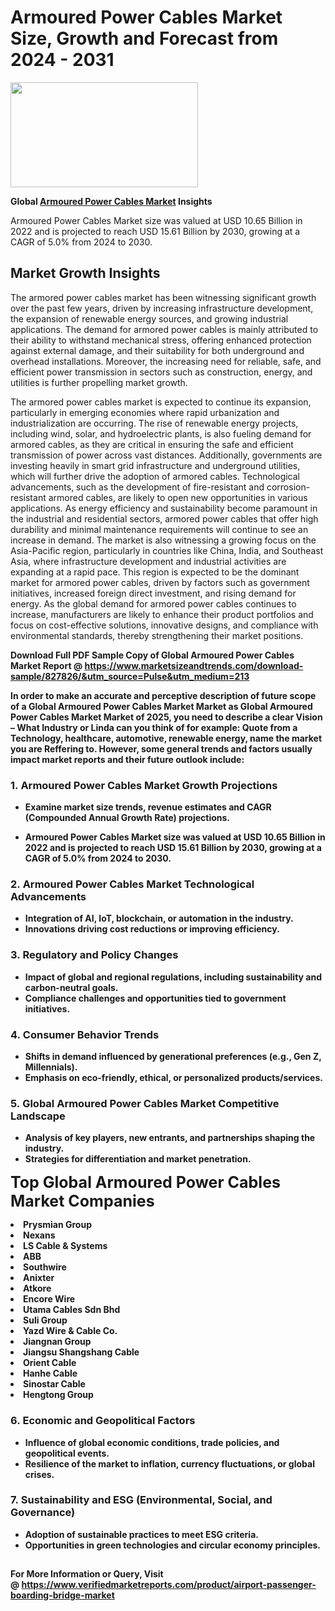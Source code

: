 <H1>Armoured Power Cables Market Size, Growth and Forecast from 2024 - 2031</H1><img class="aligncenter size-medium wp-image-584254" src="https://thirdeyenews.in/wp-content/uploads/2024/09/Global-Market-Research-300x168.jpeg" alt="" width="300" height="168" /><p><strong>Global&nbsp;<a href="https://www.marketsizeandtrends.com/download-sample/827826/&amp;utm_source=Pulse&amp;utm_medium=213">Armoured Power Cables Market</a> Insights</strong></p><p>Armoured Power Cables Market size was valued at USD 10.65 Billion in 2022 and is projected to reach USD 15.61 Billion by 2030, growing at a CAGR of 5.0% from 2024 to 2030.</p><p><h2>Market Growth Insights</h2> <p>The armored power cables market has been witnessing significant growth over the past few years, driven by increasing infrastructure development, the expansion of renewable energy sources, and growing industrial applications. The demand for armored power cables is mainly attributed to their ability to withstand mechanical stress, offering enhanced protection against external damage, and their suitability for both underground and overhead installations. Moreover, the increasing need for reliable, safe, and efficient power transmission in sectors such as construction, energy, and utilities is further propelling market growth.</p> <p><strong></strong></p> <p>The armored power cables market is expected to continue its expansion, particularly in emerging economies where rapid urbanization and industrialization are occurring. The rise of renewable energy projects, including wind, solar, and hydroelectric plants, is also fueling demand for armored cables, as they are critical in ensuring the safe and efficient transmission of power across vast distances. Additionally, governments are investing heavily in smart grid infrastructure and underground utilities, which will further drive the adoption of armored cables. Technological advancements, such as the development of fire-resistant and corrosion-resistant armored cables, are likely to open new opportunities in various applications. As energy efficiency and sustainability become paramount in the industrial and residential sectors, armored power cables that offer high durability and minimal maintenance requirements will continue to see an increase in demand. The market is also witnessing a growing focus on the Asia-Pacific region, particularly in countries like China, India, and Southeast Asia, where infrastructure development and industrial activities are expanding at a rapid pace. This region is expected to be the dominant market for armored power cables, driven by factors such as government initiatives, increased foreign direct investment, and rising demand for energy. As the global demand for armored power cables continues to increase, manufacturers are likely to enhance their product portfolios and focus on cost-effective solutions, innovative designs, and compliance with environmental standards, thereby strengthening their market positions.</p> <p><strong></p><p><span class=""><strong>Download Full PDF Sample Copy of Global Armoured Power Cables Market Report</strong> @ <a href="https://www.marketsizeandtrends.com/download-sample/827826/&amp;utm_source=Pulse&amp;utm_medium=213" target="_blank">https://www.marketsizeandtrends.com/download-sample/827826/&amp;utm_source=Pulse&amp;utm_medium=213</a></span></p><p>In order to make an accurate and perceptive description of future scope of a Global&nbsp;Armoured Power Cables Market Market as Global&nbsp;Armoured Power Cables Market Market of 2025, you need to describe a clear Vision &ndash; What Industry or Linda can you think of for example: Quote from a Technology, healthcare, automotive, renewable energy, name the market you are Reffering to. However, some general trends and factors usually impact market reports and their future outlook include:</p><h3>1.&nbsp;<strong>Armoured Power Cables Market Growth Projections</strong></h3><ul><li>Examine market size trends, revenue estimates and CAGR (Compounded Annual Growth Rate) projections.</li><li><p>Armoured Power Cables Market size was valued at USD 10.65 Billion in 2022 and is projected to reach USD 15.61 Billion by 2030, growing at a CAGR of 5.0% from 2024 to 2030.</p></li></ul><h3>2.&nbsp;<strong>Armoured Power Cables Market Technological Advancements</strong></h3><ul><li>Integration of AI, IoT, blockchain, or automation in the industry.</li><li>Innovations driving cost reductions or improving efficiency.</li></ul><h3>3.&nbsp;<strong>Regulatory and Policy Changes</strong></h3><ul><li>Impact of global and regional regulations, including sustainability and carbon-neutral goals.</li><li>Compliance challenges and opportunities tied to government initiatives.</li></ul><h3>4.&nbsp;<strong>Consumer Behavior Trends</strong></h3><ul><li>Shifts in demand influenced by generational preferences (e.g., Gen Z, Millennials).</li><li>Emphasis on eco-friendly, ethical, or personalized products/services.</li></ul><h3>5.&nbsp;<strong>Global Armoured Power Cables Market Competitive Landscape</strong></h3><ul><li>Analysis of key players, new entrants, and partnerships shaping the industry.</li><li>Strategies for differentiation and market penetration.</li></ul><p data-pm-slice="1 1 []"><span style="color: inherit; font-family: inherit; font-size: 25px;">Top Global Armoured Power Cables Market Companies</span></p><div class="" data-test-id=""><p><li>Prysmian Group</li><li> Nexans</li><li> LS Cable & Systems</li><li> ABB</li><li> Southwire</li><li> Anixter</li><li> Atkore</li><li> Encore Wire</li><li> Utama Cables Sdn Bhd</li><li> Suli Group</li><li> Yazd Wire & Cable Co.</li><li> Jiangnan Group</li><li> Jiangsu Shangshang Cable</li><li> Orient Cable</li><li> Hanhe Cable</li><li> Sinostar Cable</li><li> Hengtong Group</li></p></div><h3>6.&nbsp;<strong>Economic and Geopolitical Factors</strong></h3><ul><li>Influence of global economic conditions, trade policies, and geopolitical events.</li><li>Resilience of the market to inflation, currency fluctuations, or global crises.</li></ul><h3>7.&nbsp;<strong>Sustainability and ESG (Environmental, Social, and Governance)</strong></h3><ul><li>Adoption of sustainable practices to meet ESG criteria.</li><li>Opportunities in green technologies and circular economy principles.</li></ul><h2><strong style="font-size: 14px;">For More Information or Query, Visit @&nbsp;</strong><a style="background-color: #ffffff; font-size: 14px;" href="https://www.marketsizeandtrends.com/report/armoured-power-cables-market/" target="_blank">https://www.verifiedmarketreports.com/product/airport-passenger-boarding-bridge-market</a></h2>
